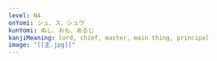 ```yaml
---
level: N4
onYomi: シュ、ス、シュウ
kunYomi: ぬし、おも、あるじ
kanjiMeaning: lord, chief, master, main thing, principal
image: "[[主.jpg]]"
---
```

